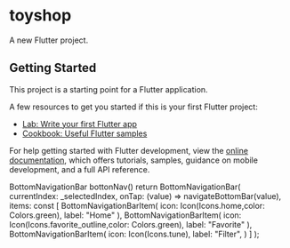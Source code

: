# toyshop

A new Flutter project.

## Getting Started

This project is a starting point for a Flutter application.

A few resources to get you started if this is your first Flutter project:

- [Lab: Write your first Flutter app](https://docs.flutter.dev/get-started/codelab)
- [Cookbook: Useful Flutter samples](https://docs.flutter.dev/cookbook)

For help getting started with Flutter development, view the
[online documentation](https://docs.flutter.dev/), which offers tutorials,
samples, guidance on mobile development, and a full API reference.



BottomNavigationBar bottonNav() 
    return BottomNavigationBar(
      currentIndex: _selectedIndex,
      onTap: (value) => navigateBottomBar(value),
      items: const [
        BottomNavigationBarItem(
          icon: Icon(Icons.home,color: Colors.green),
          label: "Home"
        ),
        BottomNavigationBarItem(
          icon: Icon(Icons.favorite_outline,color: Colors.green),
          label: "Favorite"
        ),
        BottomNavigationBarItem(
          icon: Icon(Icons.tune),
          label: "Filter",
        )
      ]
    );